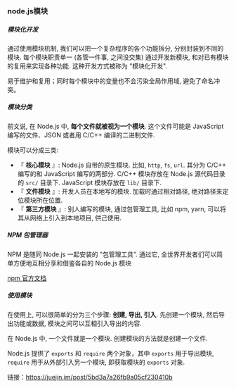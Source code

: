 ### node.js模块 

##### 模块化开发

通过使用模块机制, 我们可以把一个复杂程序的各个功能拆分, 分别封装到不同的模块. 每个模块职责单一 (各管一件事, 之间没交集) 通过开发新模块, 和对已有模块的复用来实现各种功能. 这种开发方式被称为 "模块化开发".

易于维护和复用；同时每个模块中的变量也不会污染全局作用域, 避免了命名冲突。

##### 模块分类

前文说, 在 Node.js 中, **每个文件就被视为一个模块**. 这个文件可能是 JavaScript 编写的文件、JSON 或者用 C/C++ 编译的二进制文件.

模块可以分成三类:

- 『 **核心模块** 』: Node.js 自带的原生模块.  比如, `http`, `fs`, `url`.  其分为 C/C++ 编写的和 JavaScript 编写的两部分.  C/C++ 模块存放在 Node.js 源代码目录的 `src/` 目录下.  JavaScript 模块存放在 `lib/` 目录下.  
- 『 **文件模块** 』: 开发人员在本地写的模块.  加载时通过相对路径, 绝对路径来定位模块所在位置.
- 『 **第三方模块** 』: 别人编写的模块, 通过包管理工具, 比如 npm, yarn, 可以将其从网络上引入到本地项目, 供己使用.



##### NPM 包管理器

NPM 是随同 Node.js 一起安装的 "包管理工具". 通过它, 全世界开发者们可以简单方便地互相分享和借鉴各自的 Node.js 模块

[npm 官方文档](https://link.juejin.im/?target=https%3A%2F%2Fwww.npmjs.com.cn%2F)



##### 使用模块

 在使用上, 可以很简单的分为三个步骤: **创建, 导出, 引入**.  先创建一个模块, 然后导出功能或数据, 模块之间可以互相引入导出的内容.

在 Node.js 中, 一个文件就是一个模块. 创建模块的方法就是创建一个文件.

Node.js 提供了 `exports` 和 `require` 两个对象，其中 `exports` 用于导出模块, `require` 用于从外部引入另一个模块, 即获取模块的 `exports` 对象.





链接：https://juejin.im/post/5bd3a7a26fb9a05cf230410b

